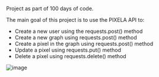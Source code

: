 Project as part of 100 days of code.

The main goal of this project is to use the PIXELA API to:

- Create a new user using the requests.post() method
- Create a new graph using requests.post() method
- Create a pixel in the graph using requests.post() method
- Update a pixel using requests.put() method
- Delete a pixel using requests.delete() method

![image](https://github.com/ccgarcia1/Day37_Habit_tracking/assets/42050096/f4248efc-6adc-4020-8e52-527f650f93d1)
